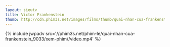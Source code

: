 ```yaml
---
layout: sieutv
title: Victor Frankenstein
thumb: http://cdn.phim3s.net/images/films/thumb/quai-nhan-cua-frankenstein-victor-frankenstein-2015.jpg
---
```

{% include jwpadv src='//phim3s.net/phim-le/quai-nhan-cua-frankenstein_9033/xem-phim//video.mp4' %}